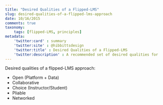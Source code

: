 ```yaml
---
title: "Desired Qualities of a Flipped-LMS"
slug: desired-qualities-of-a-flipped-lms-approach
date: 10/16/2015
comments: true
taxonomy:
    tags: [flipped-LMS, principles]
metadata:
    'twitter:card' : summary
    'twitter:site' : @hibbittsdesign
    'twitter:title' : Desired Qualities of a Flipped-LMS
    'twitter:description' : A recommended set of desired qualities for a flipped-LMS.
---
```


Desired qualities of a flipped-LMS approach:  
*   Open (Platform + Data)
*   Collaborative
*   Choice (Instructor/Student)
*   Pliable
*   Networked
